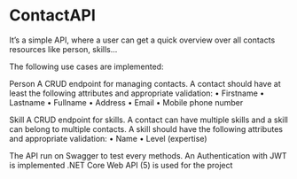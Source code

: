 # ContactAPI
It’s a simple API, where a user can get a quick overview over all contacts resources like person, skills...

The following use cases are implemented:

Person
A CRUD endpoint for managing contacts. A contact should have at least the following attributes and
appropriate validation:
• Firstname
• Lastname
• Fullname
• Address
• Email
• Mobile phone number

Skill
A CRUD endpoint for skills. A contact can have multiple skills and a skill can belong to multiple
contacts. A skill should have the following attributes and appropriate validation:
• Name
• Level (expertise)

The API run on Swagger to test every methods.
An Authentication with JWT is implemented
.NET Core Web API (5) is used for the project
